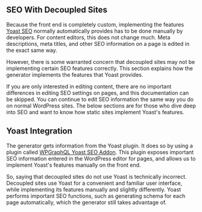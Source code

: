## SEO With Decoupled Sites

Because the front end is completely custom, implementing the features [Yoast SEO](https://yoast.com/wordpress/plugins/seo/) normally automatically provides has to be done manually by developers. For content editors, this does not change much. Meta descriptions, meta titles, and other SEO information on a page is edited in the exact same way.

However, there is some warranted concern that decoupled sites may not be implementing certain SEO features correctly. This section explains how the generator implements the features that Yoast provides.

If you are only interested in editing content, there are no important differences in editing SEO settings on pages, and this documentation can be skipped. You can continue to edit SEO information the same way you do on normal WordPress sites. The below sections are for those who dive deep into SEO and want to know how static sites implement Yoast's features.

## Yoast Integration

The generator gets information from the Yoast plugin. It does so by using a plugin called [WPGraphQL Yoast SEO Addon](https://wordpress.org/plugins/add-wpgraphql-seo/). This plugin exposes important SEO information entered in the WordPress editor for pages, and allows us to implement Yoast's features manually on the front end.

So, saying that decoupled sites do not use Yoast is technically incorrect. Decoupled sites use Yoast for a convenient and familiar user interface, while implementing its features manually and slightly differently. Yoast performs important SEO functions, such as generating schema for each page automatically, which the generator still takes advantage of.
